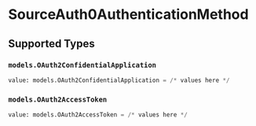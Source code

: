 # SourceAuth0AuthenticationMethod


## Supported Types

### `models.OAuth2ConfidentialApplication`

```python
value: models.OAuth2ConfidentialApplication = /* values here */
```

### `models.OAuth2AccessToken`

```python
value: models.OAuth2AccessToken = /* values here */
```

